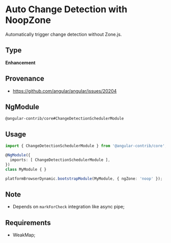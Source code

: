 # Auto Change Detection with NoopZone

Automatically trigger change detection without Zone.js.

## Type

**Enhancement**

## Provenance

+ https://github.com/angular/angular/issues/20204

## NgModule

`@angular-contrib/core#ChangeDetectionSchedulerModule`

## Usage

```typescript
import { ChangeDetectionSchedulerModule } from '@angular-contrib/core';

@NgModule({
  imports: [ ChangeDetectionSchedulerModule ],
})
class MyModule { }

platformBrowserDynamic.bootstrapModule(MyModule, { ngZone: 'noop' });
```

## Note

+ Depends on `markForCheck` integration like async pipe;

## Requirements

+ WeakMap;
